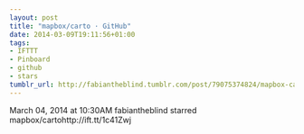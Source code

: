 ```yaml
---
layout: post
title: "mapbox/carto · GitHub"
date: 2014-03-09T19:11:56+01:00
tags:
- IFTTT
- Pinboard
- github
- stars
tumblr_url: http://fabiantheblind.tumblr.com/post/79075374824/mapbox-carto-github
---
```

March 04, 2014 at 10:30AM
fabiantheblind starred mapbox/cartohttp://ift.tt/1c41Zwj
